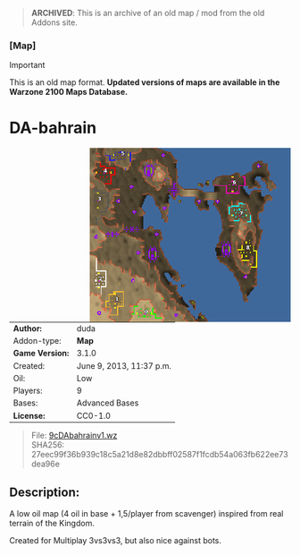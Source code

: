 > **ARCHIVED**: This is an archive of an old map / mod from the old Addons site.

### [Map]

> [!IMPORTANT]
> This is an old map format. **Updated versions of maps are available in the Warzone 2100 Maps Database.**

# DA-bahrain

<img src="./preview.jpg" align="right" />

| | |
| - | - |
| __Author:__ | duda |
| Addon-type: | __Map__ |
| __Game Version:__ | 3.1.0 |
| Created: | June 9, 2013, 11:37 p.m. |
| Oil: | Low |
| Players: | 9 |
| Bases: | Advanced Bases |
| __License:__ | CC0-1.0 |

> File: [9cDAbahrainv1.wz](https://github.com/Warzone2100/old-addons-site/raw/main/assets/216/9cDAbahrainv1.wz)  
> SHA256: 27eec99f36b939c18c5a21d8e82dbbff02587f1fcdb54a063fb622ee73dea96e

## Description:

A low oil map (4 oil in base + 1,5/player from scavenger) inspired from real terrain of the Kingdom.

Created for Multiplay 3vs3vs3, but also nice against bots.

